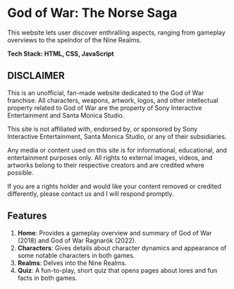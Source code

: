 # God of War: The Norse Saga

This website lets user discover enthralling aspects, ranging from gameplay overviews to the spelndor of the Nine Realms.

**Tech Stack: HTML, CSS, JavaScript**

## DISCLAIMER
This is an unofficial, fan-made website dedicated to the God of War franchise. All characters, weapons, artwork, logos, and other intellectual property related to God of War are the property of Sony Interactive Entertainment and Santa Monica Studio.

This site is not affiliated with, endorsed by, or sponsored by Sony Interactive Entertainment, Santa Monica Studio, or any of their subsidiaries.

Any media or content used on this site is for informational, educational, and entertainment purposes only. All rights to external images, videos, and artworks belong to their respective creators and are credited where possible.

If you are a rights holder and would like your content removed or credited differently, please contact us and I will respond promptly.


## Features
1. **Home**: Provides a gameplay overview and summary of God of War (2018) and God of War Ragnarök (2022).
2. **Characters**: Gives details about character dynamics and appearance of some notable characters in both games.
3. **Realms**: Delves into the Nine Realms.
4. **Quiz**: A fun-to-play, short quiz that opens pages about lores and fun facts in both games.
